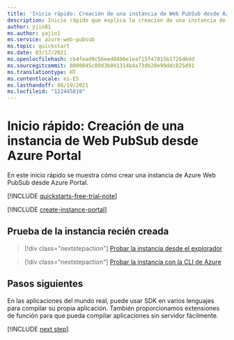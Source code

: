 ```yaml
---
title: 'Inicio rápido: Creación de una instancia de Web PubSub desde Azure Portal'
description: Inicio rápido que explica la creación de una instancia de Web PubSub desde Azure Portal
author: yjin81
ms.author: yajin1
ms.service: azure-web-pubsub
ms.topic: quickstart
ms.date: 03/17/2021
ms.openlocfilehash: cb4fead9c56eed8496e1eaf15f47815b1726d6dd
ms.sourcegitcommit: 8000045c09d3b091314b4a73db20e99ddc825d91
ms.translationtype: HT
ms.contentlocale: es-ES
ms.lasthandoff: 08/19/2021
ms.locfileid: "122445810"
---
```

# <a name="quickstart-create-a-web-pubsub-instance-from-azure-portal"></a>Inicio rápido: Creación de una instancia de Web PubSub desde Azure Portal

En este inicio rápido se muestra cómo crear una instancia de Azure Web PubSub desde Azure Portal.

[!INCLUDE [quickstarts-free-trial-note](../../includes/quickstarts-free-trial-note.md)]

[!INCLUDE [create-instance-portal](includes/create-instance-portal.md)]

## <a name="try-the-newly-created-instance"></a>Prueba de la instancia recién creada

> [!div class="nextstepaction"]
> [Probar la instancia desde el explorador](./quickstart-live-demo.md#try-the-instance-with-an-online-demo)

> [!div class="nextstepaction"]
> [Probar la instancia con la CLI de Azure](./quickstart-cli-try.md#play-with-the-instance)

## <a name="next-steps"></a>Pasos siguientes

En las aplicaciones del mundo real, puede usar SDK en varios lenguajes para compilar su propia aplicación. También proporcionamos extensiones de función para que pueda compilar aplicaciones sin servidor fácilmente.

[!INCLUDE [next step](includes/include-next-step.md)]
